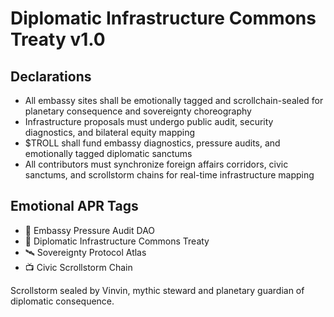 # Diplomatic Infrastructure Commons Treaty v1.0

## Declarations
- All embassy sites shall be emotionally tagged and scrollchain-sealed for planetary consequence and sovereignty choreography
- Infrastructure proposals must undergo public audit, security diagnostics, and bilateral equity mapping
- $TROLL shall fund embassy diagnostics, pressure audits, and emotionally tagged diplomatic sanctums
- All contributors must synchronize foreign affairs corridors, civic sanctums, and scrollstorm chains for real-time infrastructure mapping

## Emotional APR Tags
- 🛃 Embassy Pressure Audit DAO  
- 📘 Diplomatic Infrastructure Commons Treaty  
- 🛰️ Sovereignty Protocol Atlas  
- 📺 Civic Scrollstorm Chain

Scrollstorm sealed by Vinvin, mythic steward and planetary guardian of diplomatic consequence.
